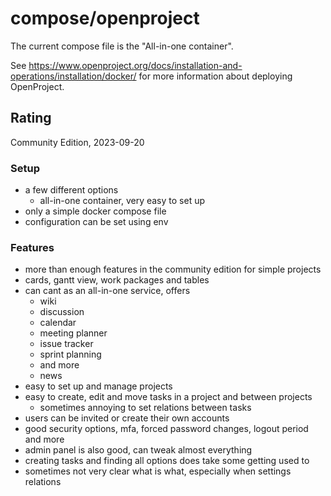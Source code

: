 # compose/openproject

The current compose file is the "All-in-one container".

See <https://www.openproject.org/docs/installation-and-operations/installation/docker/> for more information about
deploying OpenProject.

## Rating

Community Edition, 2023-09-20

### Setup

- a few different options
    - all-in-one container, very easy to set up
- only a simple docker compose file
- configuration can be set using env

### Features

- more than enough features in the community edition for simple projects
- cards, gantt view, work packages and tables
- can cant as an all-in-one service, offers
    - wiki
    - discussion
    - calendar
    - meeting planner
    - issue tracker
    - sprint planning
    - and more
    - news
- easy to set up and manage projects
- easy to create, edit and move tasks in a project and between projects
    - sometimes annoying to set relations between tasks
- users can be invited or create their own accounts
- good security options, mfa, forced password changes, logout period and more
- admin panel is also good, can tweak almost everything
- creating tasks and finding all options does take some getting used to
- sometimes not very clear what is what, especially when settings relations
